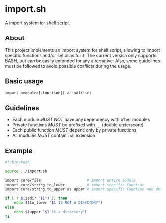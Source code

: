# import.sh
A import system for shell script.

## About
This project implements an import system for shell script, allowing to import specific functions and/or set alias for it. The current version only supports BASH, but can be easily extended for any alternative. Also, some guidelines must be followed to avoid possible conflicts during the usage.

## Basic usage
```import <module>[.function][ as <alias>]```

## Guidelines
- Each module _MUST_ _NOT_ have any dependency with other modules
- Private functions _MUST_ be prefixed with ```__``` (double underscore)
- Each public function _MUST_ depend only by private functions
- All modules _MUST_ contain ``.sh`` extension

## Example

```sh
#!/bin/bash

source ../import.sh

import core/file                     # import entire module
import core/string.to_lower          # import specific function
import core/string.to_upper as upper # import specific function and define an alias

if [ ! $(isdir "$1") ]; then
    echo $(to_lower "$1 IS NOT A DIRECTORY")
else
    echo $(upper "$1 is a directory")
fi

```
